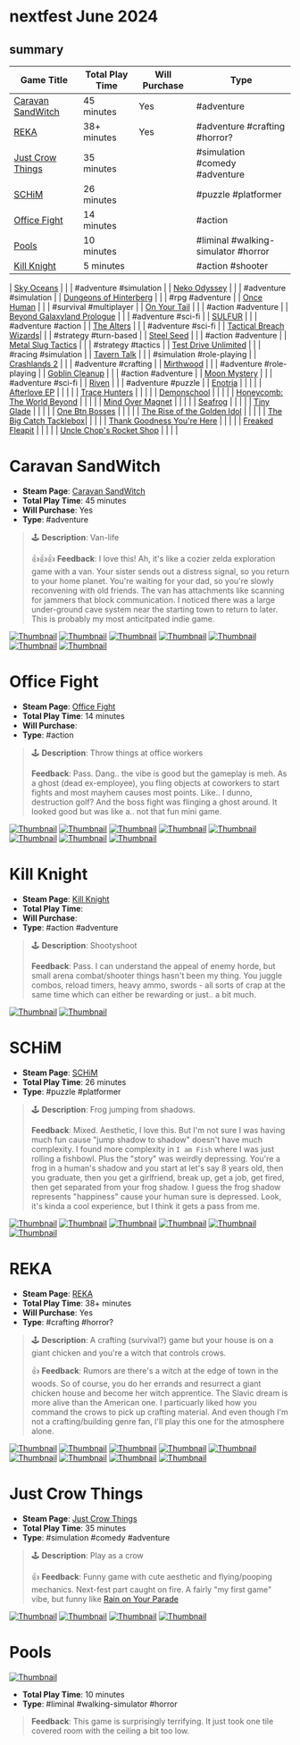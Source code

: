 # nextfest June 2024
## summary

| Game Title                                         | Total Play Time | Will Purchase | Type                                       |
|----------------------------------------------------|-----------------|---------------|--------------------------------------------|
| [Caravan SandWitch](#caravan-sandwitch)            | 45 minutes      | Yes           | #adventure                                 |
| [REKA](#reka)                                      | 38+ minutes     | Yes           | #adventure #crafting #horror?              |
| [Just Crow Things](#just-crow-things)              | 35 minutes      |               | #simulation #comedy #adventure             |
| [SCHiM](#schim)                                    | 26 minutes      |               | #puzzle #platformer                        |
| [Office Fight](#office-fight)                      | 14 minutes      |               | #action                                    |
| [Pools](#pools)                                    | 10 minutes      |               | #liminal #walking-simulator #horror        |
| [Kill Knight](#kill-knight)                        | 5 minutes       |               | #action #shooter                           |

| [Sky Oceans](#sky-oceans-wings-for-hire)           |                 |               | #adventure #simulation                     |
| [Neko Odyssey](#neko-odyssey)                      |                 |               | #adventure #simulation                     |
| [Dungeons of Hinterberg](#dungeons-of-hinterberg)  |                 |               | #rpg #adventure                            |
| [Once Human](#once-human)                          |                 |               | #survival #multiplayer                     |
| [On Your Tail](#on-your-tail)                      |                 |               | #action #adventure                         |
| [Beyond Galaxyland Prologue](#beyond-galaxyland)   |                 |               | #adventure #sci-fi                         |
| [SULFUR](#sulfur)                                  |                 |               | #adventure #action                         |
| [The Alters](#the-alters)                          |                 |               | #adventure #sci-fi                         |
| [Tactical Breach Wizards](#tactical-breach-wizards)|                 |               | #strategy #turn-based                      |
| [Steel Seed](#steel-seed)                          |                 |               | #action #adventure                         |
| [Metal Slug Tactics](#metal-slug-tactics)          |                 |               | #strategy #tactics                         |
| [Test Drive Unlimited](#test-drive-unlimited)      |                 |               | #racing #simulation                        |
| [Tavern Talk](#tavern-talk)                        |                 |               | #simulation #role-playing                  |
| [Crashlands 2](#crashlands-2)                      |                 |               | #adventure #crafting                       |
| [Mirthwood](#mirthwood)                            |                 |               | #adventure #role-playing                   |
| [Goblin Cleanup](#goblin-cleanup)                  |                 |               | #action #adventure                         |
| [Moon Mystery](#moon-mystery)                      |                 |               | #adventure #sci-fi                         |
| [Riven](#riven)                                    |                 |               | #adventure #puzzle                         |
| [Enotria](#enotria)                                |                 |               |                                            |
| [Afterlove EP](#afterlove-ep)                      |                 |               |                                            |
| [Trace Hunters](#trace-hunters)                    |                 |               |                                            |
| [Demonschool](#demonschool)                        |                 |               |                                            |
| [Honeycomb: The World Beyond](#honeycomb)          |                 |               |                                            |
| [Mind Over Magnet](#mind-over-magnet)              |                 |               |                                            |
| [Seafrog](#seafrog)                                |                 |               |                                            |
| [Tiny Glade](#tiny-glade)                          |                 |               |                                            |
| [One Btn Bosses](#one-btn-bosses)                  |                 |               |                                            |
| [The Rise of the Golden Idol](#golden-idol)        |                 |               |                                            |
| [The Big Catch Tacklebox](#the-big-catch-tacklebox)|                 |               |                                            |
| [Thank Goodness You're Here](#thank-goodness-youre-here) |                 |               |                                            |
| [Freaked Fleapit](#freaked-fleapit)                |                 |               |                                            |
| [Uncle Chop's Rocket Shop](#uncle-chops-rocket-shop) |                 |               |                                            |

# Caravan SandWitch

- **Steam Page**: [Caravan SandWitch](https://store.steampowered.com/app/1582650/Caravan_SandWitch/)
- **Total Play Time**: 45 minutes
- **Will Purchase**: Yes
- **Type**: #adventure  

> 🕹️ **Description**: Van-life
>
> 👍👍👍 **Feedback**: I love this! Ah, it's like a cozier zelda exploration game with a van. Your sister sends out a distress signal, so you return to your home planet. You're waiting for your dad, so you're slowly reconvening with old friends. The van has attachments like scanning for jammers that block communication. I noticed there was a large under-ground cave system near the starting town to return to later. This is probably my most anticitpated indie game. 

[![Thumbnail](img/thumbnails/20240610205831_1.jpg)](img/2024_june/caravan_sandwitch/20240610205831_1.jpg)
[![Thumbnail](img/thumbnails/20240610210136_1.jpg)](img/2024_june/caravan_sandwitch/20240610210136_1.jpg)
[![Thumbnail](img/thumbnails/20240610210315_1.jpg)](img/2024_june/caravan_sandwitch/20240610210315_1.jpg)
[![Thumbnail](img/thumbnails/20240610210719_1.jpg)](img/2024_june/caravan_sandwitch/20240610210719_1.jpg)
[![Thumbnail](img/thumbnails/20240610211624_1.jpg)](img/2024_june/caravan_sandwitch/20240610211624_1.jpg)
[![Thumbnail](img/thumbnails/20240610212118_1.jpg)](img/2024_june/caravan_sandwitch/20240610212118_1.jpg)
[![Thumbnail](img/thumbnails/20240610213919_1.jpg)](img/2024_june/caravan_sandwitch/20240610213919_1.jpg)

# Office Fight

- **Steam Page**: [Office Fight](https://store.steampowered.com/app/2747060/Office_Fight/)
- **Total Play Time**: 14 minutes
- **Will Purchase**: 
- **Type**: #action 

> 🕹️ **Description**: Throw things at office workers
>
> **Feedback**: Pass. Dang.. the vibe is good but the gameplay is meh. As a ghost (dead ex-employee), you fling objects at coworkers to start fights and most mayhem causes most points. Like.. I dunno, destruction golf? And the boss fight was flinging a ghost around. It looked good but was like a.. not that fun mini game.   

[![Thumbnail](img/thumbnails/20240610204109_1.jpg)](img/2024_june/office_fight/20240610204109_1.jpg)
[![Thumbnail](img/thumbnails/20240610204240_1.jpg)](img/2024_june/office_fight/20240610204240_1.jpg)
[![Thumbnail](img/thumbnails/20240610204301_1.jpg)](img/2024_june/office_fight/20240610204301_1.jpg)
[![Thumbnail](img/thumbnails/20240610204643_1.jpg)](img/2024_june/office_fight/20240610204643_1.jpg)
[![Thumbnail](img/thumbnails/20240610204833_1.jpg)](img/2024_june/office_fight/20240610204833_1.jpg)
[![Thumbnail](img/thumbnails/20240610204841_1.jpg)](img/2024_june/office_fight/20240610204841_1.jpg)
[![Thumbnail](img/thumbnails/20240610204929_1.jpg)](img/2024_june/office_fight/20240610204929_1.jpg)
[![Thumbnail](img/thumbnails/20240610204949_1.jpg)](img/2024_june/office_fight/20240610204949_1.jpg)


# Kill Knight

- **Steam Page**: [Kill Knight](https://store.steampowered.com/app/2694420/KILL_KNIGHT/)
- **Total Play Time**: 
- **Will Purchase**: 
- **Type**: #action #adventure

> 🕹️ **Description**: Shootyshoot
>
> **Feedback**: Pass. I can understand the appeal of enemy horde, but small arena combat/shooter things hasn't been my thing. You juggle combos, reload timers, heavy ammo, swords - all sorts of crap at the same time which can either be rewarding or just.. a bit much.  

[![Thumbnail](img/thumbnails/20240610202814_1.jpg)](img/2024_june/kill_knight/20240610202814_1.jpg)
[![Thumbnail](img/thumbnails/20240610203042_1.jpg)](img/2024_june/kill_knight/20240610203042_1.jpg)

# SCHiM

- **Steam Page**: [SCHiM](https://store.steampowered.com/app/1519710/SCHiM/)
- **Total Play Time**: 26 minutes
- **Type**: #puzzle #platformer

> 🕹️ **Description**: Frog jumping from shadows.
>
> **Feedback**: Mixed. Aesthetic, I love this. But I'm not sure I was having much fun cause "jump shadow to shadow" doesn't have much complexity. I found more complexity in `I am Fish` where I was just rolling a fishbowl. Plus the "story" was weirdly depressing. You're a frog in a human's shadow and you start at let's say 8 years old, then you graduate, then you get a girlfriend, break up, get a job, get fired, then get separated from your frog shadow. I guess the frog shadow represents "happiness" cause your human sure is depressed. Look, it's kinda a cool experience, but I think it gets a pass from me. 

[![Thumbnail](img/thumbnails/20240610195451_1.jpg)](img/2024_june/schim/20240610195451_1.jpg)
[![Thumbnail](img/thumbnails/20240610195827_1.jpg)](img/2024_june/schim/20240610195827_1.jpg)
[![Thumbnail](img/thumbnails/20240610200551_1.jpg)](img/2024_june/schim/20240610200551_1.jpg)
[![Thumbnail](img/thumbnails/20240610200619_1.jpg)](img/2024_june/schim/20240610200619_1.jpg)
[![Thumbnail](img/thumbnails/20240610200628_1.jpg)](img/2024_june/schim/20240610200628_1.jpg)
[![Thumbnail](img/thumbnails/20240610201822_1.jpg)](img/2024_june/schim/20240610201822_1.jpg)

# REKA

- **Steam Page**: [REKA](https://store.steampowered.com/app/1737870/REKA/)
- **Total Play Time**: 38+ minutes
- **Will Purchase**: Yes
- **Type**: #crafting #horror?

> 🕹️ **Description**: A crafting (survival?) game but your house is on a giant chicken and you're a witch that controls crows. 
> 
> 👍 **Feedback**: Rumors are there's a witch at the edge of town in the woods. So of course, you do her errands and resurrect a giant chicken house and become her witch apprentice. The Slavic dream is more alive than the American one. I particuarly liked how you command the crows to pick up crafting material. And even though I'm not a crafting/building genre fan, I'll play this one for the atmosphere alone. 

[![Thumbnail](img/thumbnails/20240610190933_1.jpg)](img/2024_june/reka/20240610190933_1.jpg)
[![Thumbnail](img/thumbnails/20240610191309_1.jpg)](img/2024_june/reka/20240610191309_1.jpg)
[![Thumbnail](img/thumbnails/20240610192142_1.jpg)](img/2024_june/reka/20240610192142_1.jpg)
[![Thumbnail](img/thumbnails/20240610192357_1.jpg)](img/2024_june/reka/20240610192357_1.jpg)
[![Thumbnail](img/thumbnails/20240610192807_1.jpg)](img/2024_june/reka/20240610192807_1.jpg)
[![Thumbnail](img/thumbnails/20240610192942_1.jpg)](img/2024_june/reka/20240610192942_1.jpg)
[![Thumbnail](img/thumbnails/20240610193640_1.jpg)](img/2024_june/reka/20240610193640_1.jpg)
[![Thumbnail](img/thumbnails/20240610193737_1.jpg)](img/2024_june/reka/20240610193737_1.jpg)
[![Thumbnail](img/thumbnails/20240610193756_1.jpg)](img/2024_june/reka/20240610193756_1.jpg)


# Just Crow Things

- **Steam Page**: [Just Crow Things](https://store.steampowered.com/app/2537920/Just_Crow_Things/)
- **Total Play Time**: 35 minutes
- **Type**: #simulation #comedy #adventure

> 🕹️ **Description**: Play as a crow
>
> 👍 **Feedback**: Funny game with cute aesthetic and flying/pooping mechanics. Next-fest part caught on fire. A fairly "my first game" vibe, but funny like [Rain on Your Parade](https://store.steampowered.com/app/1213230/Rain_on_Your_Parade/)

[![Thumbnail](img/thumbnails/20240610183106_1.jpg)](img/2024_june/just_crow/20240610183106_1.jpg)
[![Thumbnail](img/thumbnails/20240610183402_1.jpg)](img/2024_june/just_crow/20240610183402_1.jpg)
[![Thumbnail](img/thumbnails/20240610183839_1.jpg)](img/2024_june/just_crow/20240610183839_1.jpg)
[![Thumbnail](img/thumbnails/20240610184255_1.jpg)](img/2024_june/just_crow/20240610184255_1.jpg)

# Pools

[![Thumbnail](img/thumbnails/pools-a.jpeg)](img/2024/pools-a.jpeg)

- **Total Play Time**: 10 minutes
- **Type**: #liminal #walking-simulator #horror

> **Feedback**: This game is surprisingly terrifying. It just took one tile covered room with the ceiling a bit too low.
